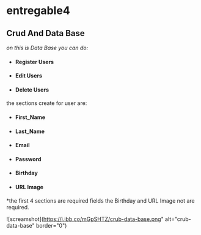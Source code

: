 # entregable4

## Crud And Data Base

*on this is Data Base you can do:*

- #### Register Users
- #### Edit Users
- #### Delete Users

the sections create for user are:

- #### First_Name
- #### Last_Name
- #### Email
- #### Password
- #### Birthday
- #### URL Image

*the first 4 sections are required fields the Birthday and URL Image not are required.

[](https://github.com/oscar91511/entregable4)

![screamshot](https://i.ibb.co/mGpSHTZ/crub-data-base.png" alt="crub-data-base" border="0")
